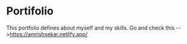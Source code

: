 # Portifolio
This portfolio defines about myself and my skills.
Go and check this -->https://amrishsekar.netlify.app/
